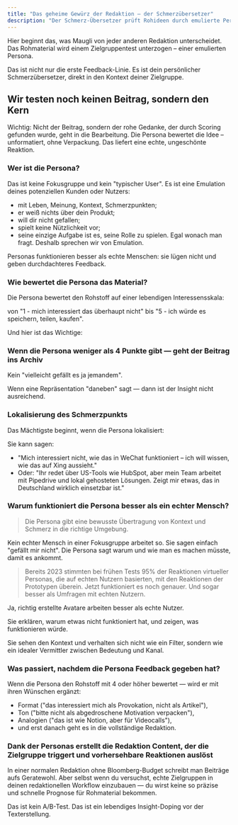 ```yaml
---
title: "Das geheime Gewürz der Redaktion — der Schmerzübersetzer"
description: "Der Schmerz-Übersetzer prüft Rohideen durch emulierte Personas, die authentisches Feedback geben und sicherstellen, dass nur hochbewertete Konzepte, die bei Ihrer Zielgruppe ankommen, in die Produktion gehen."
---
```



Hier beginnt das, was Maugli von jeder anderen Redaktion unterscheidet. Das Rohmaterial wird einem Zielgruppentest unterzogen – einer emulierten Persona.

Das ist nicht nur die erste Feedback-Linie. Es ist dein persönlicher Schmerzübersetzer, direkt in den Kontext deiner Zielgruppe.

## **Wir testen noch keinen Beitrag, sondern den Kern**

Wichtig: Nicht der Beitrag, sondern der rohe Gedanke, der durch Scoring gefunden wurde, geht in die Bearbeitung. Die Persona bewertet die Idee – unformatiert, ohne Verpackung. Das liefert eine echte, ungeschönte Reaktion.

### **Wer ist die Persona?**

Das ist keine Fokusgruppe und kein "typischer User". Es ist eine Emulation deines potenziellen Kunden oder Nutzers:

- mit Leben, Meinung, Kontext, Schmerzpunkten;
- er weiß nichts über dein Produkt;
- will dir nicht gefallen;
- spielt keine Nützlichkeit vor;
- seine einzige Aufgabe ist es, seine Rolle zu spielen. Egal wonach man fragt. Deshalb sprechen wir von Emulation.

Personas funktionieren besser als echte Menschen: sie lügen nicht und geben durchdachteres Feedback.

### Wie bewertet die Persona das Material?

Die Persona bewertet den Rohstoff auf einer lebendigen Interessensskala:

von "1 - mich interessiert das überhaupt nicht" bis "5 - ich würde es speichern, teilen, kaufen".

Und hier ist das Wichtige:

### Wenn die Persona weniger als 4 Punkte gibt — geht der Beitrag ins Archiv

Kein "vielleicht gefällt es ja jemandem".

Wenn eine Repräsentation "daneben" sagt — dann ist der Insight nicht ausreichend.

### **Lokalisierung des Schmerzpunkts**

Das Mächtigste beginnt, wenn die Persona lokalisiert:

Sie kann sagen:

- "Mich interessiert nicht, wie das in WeChat funktioniert – ich will wissen, wie das auf Xing aussieht."
- Oder: "Ihr redet über US-Tools wie HubSpot, aber mein Team arbeitet mit Pipedrive und lokal gehosteten Lösungen. Zeigt mir etwas, das in Deutschland wirklich einsetzbar ist."

### **Warum funktioniert die Persona besser als ein echter Mensch?**

> Die Persona gibt eine bewusste Übertragung von Kontext und Schmerz in die richtige Umgebung.
> 

Kein echter Mensch in einer Fokusgruppe arbeitet so. Sie sagen einfach "gefällt mir nicht". Die Persona sagt warum und wie man es machen müsste, damit es ankommt.

> Bereits 2023 stimmten bei frühen Tests 95% der Reaktionen virtueller Personas, die auf echten Nutzern basierten, mit den Reaktionen der Prototypen überein. Jetzt funktioniert es noch genauer. Und sogar besser als Umfragen mit echten Nutzern.
> 

Ja, richtig erstellte Avatare arbeiten besser als echte Nutzer.

Sie erklären, warum etwas nicht funktioniert hat, und zeigen, was funktionieren würde.

Sie sehen den Kontext und verhalten sich nicht wie ein Filter, sondern wie ein idealer Vermittler zwischen Bedeutung und Kanal.

### Was passiert, nachdem die Persona Feedback gegeben hat?

Wenn die Persona den Rohstoff mit 4 oder höher bewertet — wird er mit ihren Wünschen ergänzt:

- Format ("das interessiert mich als Provokation, nicht als Artikel"),
- Ton ("bitte nicht als abgedroschene Motivation verpacken"),
- Analogien ("das ist wie Notion, aber für Videocalls"),
- und erst danach geht es in die vollständige Redaktion.

### Dank der Personas erstellt die Redaktion Content, der die Zielgruppe triggert und vorhersehbare Reaktionen auslöst

In einer normalen Redaktion ohne Bloomberg-Budget schreibt man Beiträge aufs Geratewohl. Aber selbst wenn du versuchst, echte Zielgruppen in deinen redaktionellen Workflow einzubauen — du wirst keine so präzise und schnelle Prognose für Rohmaterial bekommen.

Das ist kein A/B-Test. Das ist ein lebendiges Insight-Doping vor der Texterstellung.